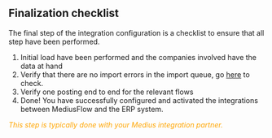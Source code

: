 ## Finalization checklist
The final step of the integration configuration is a checklist to ensure that all step have been performed.

1. Initial load have been performed and the companies involved have the data at hand
2. Verify that there are no import errors in the import queue, go [here](https://cloud.mediusflow.com/$TenantNameQA/#/configuration/ImportManagement) to check.
3. Verify one posting end to end for the relevant flows
4. Done! You have successfully configured and activated the integrations between MediusFlow and the ERP system.

<span style="color:orange">*This step is typically done with your Medius integration partner.*</span>

